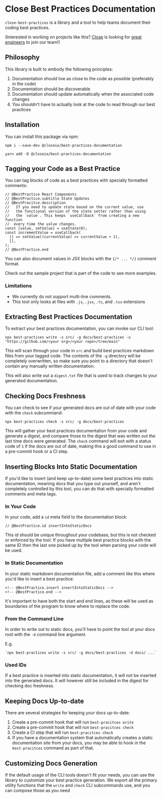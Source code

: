 # Close Best Practices Documentation

`close-best-practices` is a library and a tool to help teams document their
coding best practices.

(Interested in working on projects like this? [Close](https://www.close.com) is
looking for [great engineers](https://jobs.close.com) to join our team!)

## Philosophy

This library is built to embody the following principles:

1. Documentation should live as close to the code as possible (preferably in the
   code)
2. Documentation should be discoverable
3. Documentation should update automatically when the associated code changes
4. You shouldn't have to actually look at the code to read through our best
   practices

## Installation

You can install this package via npm:

    npm i --save-dev @closeio/best-practices-documentation

    yarn add -D @closeio/best-practices-documentation

## Tagging your Code as a Best Practice

You can tag blocks of code as a best practices with specially formatted
comments:

```tsx
// @BestPractice React Components
// @BestPractice.subtitle State Updates
// @BestPracitce.description
//   If you need to update state based on the current value, use
//   the functional version of the state setter rather than using
//   the `value`. This keeps `useCallback` from creating a new function
//  every time the value changes.
const [value, setValue] = useState(0);
const incrementValue = useCallback(
  () => setValue((currentValue) => currentValue + 1),
  [],
);
// @BestPractice.end
```

You can also document values in JSX blocks with the `{/* ... */}` comment
format.

Check out the sample project that is part of the code to see more examples.

### Limitations

- We currently do not support multi-line comments.
- This tool only looks at files with `.js`, `.jsx`, `.ts`, and `.tsx` extensions

## Extracting Best Practices Documentation

To extract your best practices documentation, you can invoke our CLI tool:

    npx best-practices write -s src/ -g docs/best-practices -u "https://github.com/<your org>/<your repo>/tree/main"

This will scan through your code in `src` and build best practices markdown
files from your tagged code. The contents of the `-g` directory will be
completely overwritten, so make sure you point to a directory that doesn't
contain any manually written documentation.

This will also write out a `digest.txt` file that is used to track changes to
your generated documentation.

## Checking Docs Freshness

You can check to see if your generated docs are out of date with your code with
the `check` subcommand:

    npx best-practices check -s src/ -g docs/best-practices

This will gather your best practices documentation from your code and generate a
digest, and compare those to the digest that was written out the last time docs
were generated. The `check` command will exit with a status code of `1` if the
docs are out of date, making this a good command to use in a pre-commit hook or
a CI step.

## Inserting Blocks Into Static Documentation

If you'd like to insert (and keep up-to-date) some best practices into static
documentation, meaning docs that you type out yourself, and aren't completely
controlled by this tool, you can do that with specially formatted comments and
meta tags.

### In Your Code

In your code, add a `id` meta field to the documentation block:

    // @BestPractice.id insertIntoStaticDocs

This id should be unique throughout your codebase, but this is not checked or
enforced by the tool. If you have multiple best practice blocks with the same ID
then the last one picked up by the tool when parsing your code will be used.

### In Static Documentation

In your static markdown documentation file, add a comment like this where you'd
like to insert a best practice:

    <!-- @BestPractice.insert insertIntoStaticDocs -->
    <!-- @BestPractice.end -->

It's important to have both the start and end lines, as these will be used as
boundaries of the program to know where to replace the code.

### From the Command Line

In order to write out to static docs, you'll have to point the tool at your docs
root with the `-d` command line argument.

E.g.

    `npx best-practices write -s src/ -g docs/best-practices -d docs/ ...`

### Used IDs

If a best practice is inserted into static documentation, it will not be
inserted into the generated docs. It will however still be included in the
digest for checking doc freshness.

## Keeping Docs Up-to-date

There are several strategies for keeping your docs up-to-date:

1. Create a pre-commit hook that will run `best-pracitces write`
2. Create a pre-commit hook that will run `best-pracitces check`
3. Create a CI step that will run `best-pracitces check`
4. If you have a documentation system that automatically creates a static
   documentation site from your docs, you may be able to hook in the
   `best-pracitces` command as part of that.

## Customizing Docs Generation

If the default usage of the CLI tools doesn't fit your needs, you can use the
library to customize your best practice generation. We export all the primary
utility functions that the `write` and `check` CLI subcommands use, and you can
compose those as you need
